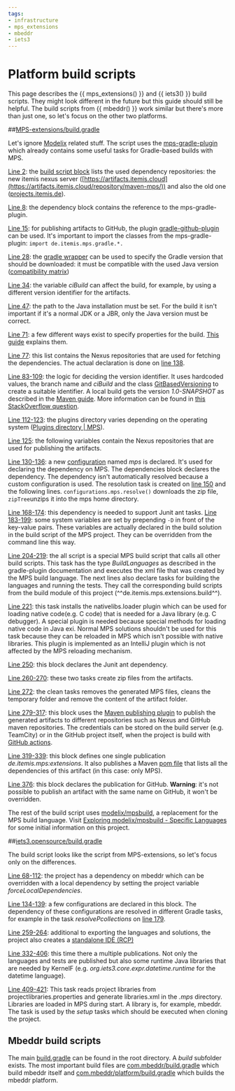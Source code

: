 ```yaml
---
tags:
- infrastructure
- mps_extensions
- mbeddr
- iets3
---
```


# Platform build scripts

This page describes the {{ mps_extensions() }} and {{ iets3() }} build scripts. They might look different in the future but this guide should still be helpful. The build scripts from {{ mbeddr() }} work
similar but there's more than just one, so let's focus on the other two platforms.

##[MPS-extensions/build.gradle](https://github.com/JetBrains/MPS-extensions/blob/master/build.gradle)

Let's ignore [Modelix](https://modelix.github.io/) related stuff. The script uses the [mps-gradle-plugin](https://github.com/mbeddr/mps-gradle-plugin) which already contains some useful tasks for Gradle-based builds with MPS.

[Line 2](https://github.com/JetBrains/MPS-extensions/blob/67e482fe58ea9568649af0a99b8671203019ae20/build.gradle#L2): the [build script block](https://github.com/mbeddr/mps-gradle-plugin) lists the used dependency repositories: the new itemis nexus server ([https://artifacts.itemis.cloud](https://artifacts.itemis.cloud/repository/maven-mps/)) and also the old one ([projects.itemis.de](https://projects.itemis.de/nexus/content/repositories/mbeddr)).

[Line 8](https://github.com/JetBrains/MPS-extensions/blob/67e482fe58ea9568649af0a99b8671203019ae20/build.gradle#L8): the dependency block contains the reference to the mps-gradle-plugin.

[Line 15](https://github.com/JetBrains/MPS-extensions/blob/67e482fe58ea9568649af0a99b8671203019ae20/build.gradle#L15): for publishing artifacts to GitHub, the plugin [gradle-github-plugin](https://github.com/riiid/gradle-github-plugin) can be used. It's important to import the classes from the mps-gradle-plugin: `import de.itemis.mps.gradle.*.`

[Line 28](https://github.com/JetBrains/MPS-extensions/blob/67e482fe58ea9568649af0a99b8671203019ae20/build.gradle#L28): the [gradle wrapper](https://docs.gradle.org/current/userguide/gradle_wrapper.html) can be used to specify the Gradle version that 
should be downloaded: it must be compatible with the used Java version ([compatibility matrix](https://docs.gradle.org/current/userguide/compatibility.html))

[Line 34](https://github.com/JetBrains/MPS-extensions/blob/67e482fe58ea9568649af0a99b8671203019ae20/build.gradle#L34): the variable *ciBuild* can affect the build, for example, by using a different version identifier for the artifacts.

[Line 47](https://github.com/JetBrains/MPS-extensions/blob/67e482fe58ea9568649af0a99b8671203019ae20/build.gradle#L47): the path
to the Java installation must be set. For the build it isn't important if it's a normal JDK or a JBR, only the Java version must
be correct.

[Line 71](https://github.com/JetBrains/MPS-extensions/blob/67e482fe58ea9568649af0a99b8671203019ae20/build.gradle#L71): a few different ways exist to specify properties for the build. [This guide](https://tomgregory.com/gradle-project-properties-best-practices/) explains them.

[Line 77](https://github.com/JetBrains/MPS-extensions/blob/67e482fe58ea9568649af0a99b8671203019ae20/build.gradle#L77): this list contains the Nexus repositories that are used for fetching the dependencies. The actual declaration is done on [line 138](https://github.com/JetBrains/MPS-extensions/blob/master/build.gradle#L138).

[Line 83-109](https://github.com/JetBrains/MPS-extensions/blob/67e482fe58ea9568649af0a99b8671203019ae20/build.gradle#L83): the logic for deciding the version identifier. It uses hardcoded values, the branch name and *ciBuild* and the class [GitBasedVersioning](https://github.com/mbeddr/mps-gradle-plugin/blob/9135418e30d9a5fe963d275410a91f3b595ddb7f/src/main/groovy/de/itemis/mps/gradle/GitBasedVersioning.groovy#L6) to create a suitable identifier. A local build gets the version *1.0-SNAPSHOT* as described in the [Maven guide](https://maven.apache.org/guides/getting-started/index.html#What_is_a_SNAPSHOT_version). More information can be found in [this StackOverflow question](https://stackoverflow.com/questions/5901378/what-exactly-is-a-maven-snapshot-and-why-do-we-need-it).

[Line 112-123](https://github.com/JetBrains/MPS-extensions/blob/67e482fe58ea9568649af0a99b8671203019ae20/build.gradle#L112): the plugins directory varies depending on the operating system ([Plugins directory | MPS](https://www.jetbrains.com/help/mps/directories-used-by-the-ide-to-store-settings-caches-plugins-and-logs.html#plugins-directory)).

[Line 125](https://github.com/JetBrains/MPS-extensions/blob/67e482fe58ea9568649af0a99b8671203019ae20/build.gradle#L125): the following variables contain the Nexus repositories that are used for publishing the artifacts.

[Line 130-136](https://github.com/JetBrains/MPS-extensions/blob/67e482fe58ea9568649af0a99b8671203019ae20/build.gradle#L130): a new [configuration](https://docs.gradle.org/current/dsl/org.gradle.api.artifacts.Configuration.html) named *mps* is declared. It's used for declaring the dependency on MPS. The dependencies block declares the dependency. The dependency isn't automatically resolved because a custom configuration is used. The resolution task is created on [line 150](https://github.com/JetBrains/MPS-extensions/blob/67e482fe58ea9568649af0a99b8671203019ae20/build.gradle#L150) and the following lines. `configurations.mps.resolve()` downloads the zip file, `zipTree`unzips it into the mps home directory.

[Line 168-174](https://github.com/JetBrains/MPS-extensions/blob/67e482fe58ea9568649af0a99b8671203019ae20/build.gradle#L168): this dependency is needed to support Junit ant tasks.
[Line 183-199](https://github.com/JetBrains/MPS-extensions/blob/67e482fe58ea9568649af0a99b8671203019ae20/build.gradle#L183): some system variables are set by prepending `-D` in front of the key-value pairs. These variables are actually declared in the build solution in the build script of the MPS project. They can be overridden from the command line this way.

[Line 204-219](https://github.com/JetBrains/MPS-extensions/blob/67e482fe58ea9568649af0a99b8671203019ae20/build.gradle#L204): the all script is a special MPS build script that calls all other build scripts. This task has the type *BuildLanguages* as described in the gradle-plugin documentation and executes the xml file that was created by the MPS build language. The next lines also declare tasks for building the languages and running the tests. They call the corresponding build scripts from the build module of this project (^^de.itemis.mps.extensions.build^^).

[Line 221](https://github.com/JetBrains/MPS-extensions/blob/67e482fe58ea9568649af0a99b8671203019ae20/build.gradle#L221): this task installs the nativelibs\.loader plugin which can be used for loading native code(e.g. C code) that is needed for a Java library (e.g. C debugger). A special plugin is needed because special methods for loading native code in Java exi. Normal
MPS solutions shouldn't be used for this task because they can be reloaded in MPS which isn't possible with native libraries. This plugin is implemented as an IntelliJ plugin which is not affected by the MPS reloading mechanism.

[Line 250](https://github.com/JetBrains/MPS-extensions/blob/67e482fe58ea9568649af0a99b8671203019ae20/build.gradle#L250): this block declares the Junit ant dependency.

[Line 260-270](https://github.com/JetBrains/MPS-extensions/blob/67e482fe58ea9568649af0a99b8671203019ae20/build.gradle#L260): these two tasks create zip files from the artifacts.

[Line 272](https://github.com/JetBrains/MPS-extensions/blob/67e482fe58ea9568649af0a99b8671203019ae20/build.gradle#L272): the clean tasks removes the generated MPS files, cleans the temporary folder and remove the content of the artifact folder.

[Line 279-317](https://github.com/JetBrains/MPS-extensions/blob/67e482fe58ea9568649af0a99b8671203019ae20/build.gradle#L279): this block uses the [Maven publishing plugin](https://docs.gradle.org/current/userguide/publishing_maven.html) to publish the generated artifacts to different repositories such as Nexus and GitHub maven repositories. The credentials can be stored
on the build server (e.g. TeamCity) or in the GitHub project itself, when the project is build with [GitHub actions](https://docs.github.com/en/actions).

[Line 319-339](https://github.com/JetBrains/MPS-extensions/blob/67e482fe58ea9568649af0a99b8671203019ae20/build.gradle#L326): this block defines one single publication *de.itemis.mps:extensions*. It also publishes a Maven [pom file](https://maven.apache.org/pom.html) that lists all the dependencies of this artifact (in this case: only MPS).

[Line 376](https://github.com/JetBrains/MPS-extensions/blob/67e482fe58ea9568649af0a99b8671203019ae20/build.gradle#L376): this block declares the publication for GitHub. **Warning**: it's not possible to publish an artifact with the same name on GitHub, it won't be overridden.

The rest of the build script uses [modelix/mpsbuild](https://github.com/modelix/mpsbuild), a replacement for the MPS build language. Visit [Exploring modelix/mpsbuild - Specific Languages](https://specificlanguages.com/posts/2022-05/30-exploring-modelix-mpsbuild/) for some initial information on this project.

##[iets3.opensource/build.gradle](https://github.com/IETS3/iets3.opensource/blob/master/build.gradle)

The build script looks like the script from MPS-extensions, so let's focus only on the differences.

[Line 68-112](https://github.com/IETS3/iets3.opensource/blob/7f47230011022dc54e12daf3405c738fba3e5654/build.gradle#L68): the project has a dependency on mbeddr which can be overridden with a local dependency by setting the project variable *forceLocalDependencies*.

[Line 134-139](https://github.com/IETS3/iets3.opensource/blob/7f47230011022dc54e12daf3405c738fba3e5654/build.gradle#L134): a few configurations are declared in this block. The dependency of these configurations are resolved in different Gradle tasks, for example in the task *resolvePcollections* on [line 179](https://github.com/IETS3/iets3.opensource/blob/7f47230011022dc54e12daf3405c738fba3e5654/build.gradle#L179).

[Line 259-264](https://github.com/IETS3/iets3.opensource/blob/7f47230011022dc54e12daf3405c738fba3e5654/build.gradle#L259): additional to exporting the languages and solutions, the project also creates a [standalone IDE (RCP)](https://www.jetbrains.com/help/mps/building-standalone-ides-for-your-languages.html.)

[Line 332-406](https://github.com/IETS3/iets3.opensource/blob/7f47230011022dc54e12daf3405c738fba3e5654/build.gradle#L332): this time there a multiple publications. Not only the languages and tests are published but also some runtime Java libraries that are needed 
by KernelF (e.g. *org.iets3.core.expr.datetime.runtime* for the datetime language).

[Line 409-421](https://github.com/IETS3/iets3.opensource/blob/7f47230011022dc54e12daf3405c738fba3e5654/build.gradle#L409): This task reads project libraries from projectlibraries.properties and generate libraries.xml in the *.mps* directory. Libraries are loaded in MPS during start. A library is, for example, mbeddr. The task is used by the *setup* tasks which should be executed when cloning the project.

## Mbeddr build scripts

The main [build.gradle](https://github.com/mbeddr/mbeddr.core/blob/master/build.gradle) can be found in the root directory. A *build* subfolder exists. The most important build files are [com.mbeddr/build.gradle](https://github.com/mbeddr/mbeddr.core/blob/master/build/com.mbeddr/build.gradle) which build mbeddr itself and [com.mbeddr/platform/build.gradle](https://github.com/mbeddr/mbeddr.core/blob/master/build/com.mbeddr/platform/build.gradle) which builds the mbeddr platform.